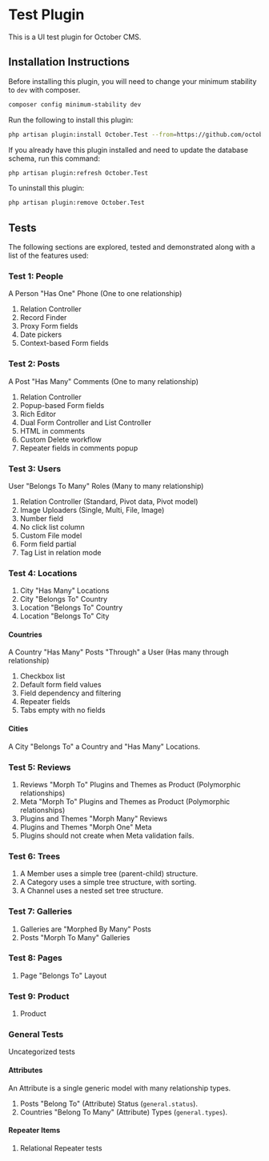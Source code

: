 # Test Plugin

This is a UI test plugin for October CMS.

## Installation Instructions

Before installing this plugin, you will need to change your minimum stability to `dev` with composer.

```bash
composer config minimum-stability dev
```

Run the following to install this plugin:

```bash
php artisan plugin:install October.Test --from=https://github.com/octobercms/test-plugin
```

If you already have this plugin installed and need to update the database schema, run this command:

```bash
php artisan plugin:refresh October.Test
```

To uninstall this plugin:

```bash
php artisan plugin:remove October.Test
```

## Tests

The following sections are explored, tested and demonstrated along with a list of the features used:

### Test 1: People

A Person "Has One" Phone (One to one relationship)

1. Relation Controller
1. Record Finder
1. Proxy Form fields
1. Date pickers
1. Context-based Form fields

### Test 2: Posts

A Post "Has Many" Comments (One to many relationship)

1. Relation Controller
1. Popup-based Form fields
1. Rich Editor
1. Dual Form Controller and List Controller
1. HTML in comments
1. Custom Delete workflow
1. Repeater fields in comments popup

### Test 3: Users

User "Belongs To Many" Roles (Many to many relationship)

1. Relation Controller (Standard, Pivot data, Pivot model)
1. Image Uploaders (Single, Multi, File, Image)
1. Number field
1. No click list column
1. Custom File model
1. Form field partial
1. Tag List in relation mode

### Test 4: Locations

1. City "Has Many" Locations
1. City "Belongs To" Country
1. Location "Belongs To" Country
1. Location "Belongs To" City

#### Countries

A Country "Has Many" Posts "Through" a User (Has many through relationship)

1. Checkbox list
1. Default form field values
1. Field dependency and filtering
1. Repeater fields
1. Tabs empty with no fields

#### Cities

A City "Belongs To" a Country and "Has Many" Locations.

### Test 5: Reviews

1. Reviews "Morph To" Plugins and Themes as Product (Polymorphic relationships)
1. Meta "Morph To" Plugins and Themes as Product (Polymorphic relationships)
1. Plugins and Themes "Morph Many" Reviews
1. Plugins and Themes "Morph One" Meta
1. Plugins should not create when Meta validation fails.

### Test 6: Trees

1. A Member uses a simple tree (parent-child) structure.
1. A Category uses a simple tree structure, with sorting.
1. A Channel uses a nested set tree structure.

### Test 7: Galleries

1. Galleries are "Morphed By Many" Posts
1. Posts "Morph To Many" Galleries

### Test 8: Pages

1. Page "Belongs To" Layout

### Test 9: Product

1. Product

### General Tests

Uncategorized tests

#### Attributes

An Attribute is a single generic model with many relationship types.

1. Posts "Belong To" (Attribute) Status (`general.status`).
1. Countries "Belong To Many" (Attribute) Types (`general.types`).

#### Repeater Items

1. Relational Repeater tests
